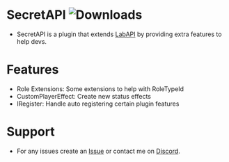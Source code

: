 # SecretAPI ![Downloads](https://img.shields.io/github/downloads/Misfiy/SecretAPI/total)
* SecretAPI is a plugin that extends [LabAPI](https://github.com/northwood-studios/LabAPI) by providing extra features to help devs.

# Features
- Role Extensions: Some extensions to help with RoleTypeId
- CustomPlayerEffect: Create new status effects
- IRegister: Handle auto registering certain plugin features

# Support
* For any issues create an [Issue](https://github.com/Misfiy/SecretAPI/issues/new) or contact me on [Discord](https://discord.gg/RYzahv3vfC).